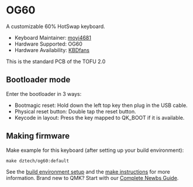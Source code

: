 # OG60

A customizable 60% HotSwap keyboard.

- Keyboard Maintainer: [moyi4681](https://github.com/moyi4681)
- Hardware Supported: OG60
- Hardware Availability: [KBDfans](https://kbdfans.com/)

This is the standard PCB of the TOFU 2.0

## Bootloader mode

Enter the bootloader in 3 ways:

- Bootmagic reset: Hold down the left top key then plug in the USB cable.
- Physical reset button: Double tap the reset button.
- Keycode in layout: Press the key mapped to QK_BOOT if it is available.

## Making firmware

Make example for this keyboard (after setting up your build environment):

    make dztech/og60:default

See the [build environment setup](https://docs.qmk.fm/#/getting_started_build_tools) and the [make instructions](https://docs.qmk.fm/#/getting_started_make_guide) for more information. Brand new to QMK? Start with our [Complete Newbs Guide](https://docs.qmk.fm/#/newbs).
